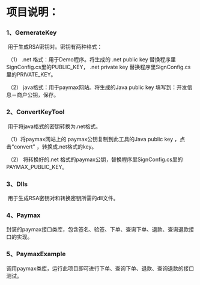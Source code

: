 # 项目说明：

### 1、GernerateKey

​      用于生成RSA密钥对。密钥有两种格式：

​    （1） .net 格式：用于Demo程序。将生成的 .net public key 替换程序里SignConfig.cs里的PUBLIC_KEY， .net private key 替换程序里SignConfig.cs里的PRIVATE_KEY。

​    （2） java格式：用于paymax网站。将生成的Java public key 填写到：开发信息－商户公钥，保存。

### 2、ConvertKeyTool

​      用于将java格式的密钥转换为.net格式。

​     （1）将paymax网站上的 paymax公钥复制到此工具的Java public key ，点击“convert" ，转换成.net格式的key。

​     （2） 将转换好的.net 格式的paymax公钥，替换程序里SignConfig.cs里的PAYMAX_PUBLIC_KEY。

### 3、Dlls

​      用于生成RSA密钥对和转换密钥所需的dll文件。

### 4、Paymax

​      封装的paymax接口类库，包含签名、验签、下单、查询下单、退款、查询退款接口的实现。

### 5、PaymaxExample

​     调用paymax类库，运行此项目即可进行下单、查询下单、退款、查询退款的接口测试。